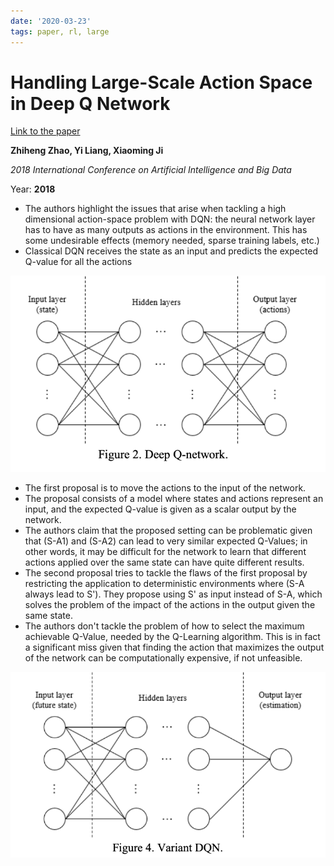 ```yaml
---
date: '2020-03-23'
tags: paper, rl, large
---
```

# Handling Large-Scale Action Space in Deep Q Network

[Link to the paper](https://ieeexplore.ieee.org/document/8396173)

**Zhiheng Zhao, Yi Liang, Xiaoming Ji**

*2018 International Conference on Artificial Intelligence and Big Data*

Year: **2018**

- The authors highlight the issues that arise when tackling a high dimensional action-space problem with DQN: the neural network layer has to have as many outputs as actions in the environment. This has some undesirable effects (memory needed, sparse training labels, etc.)
- Classical DQN receives the state as an input and predicts the expected Q-value for all the actions

![](assets/./zhao2018/DQN.png)

- The first proposal is to move the actions to the input of the network.
- The proposal consists of a model where states and actions represent an input, and the expected Q-value is given as a scalar output by the network.
- The authors claim that the proposed setting can be problematic given that (S-A1) and (S-A2) can lead to very similar expected Q-Values; in other words, it may be difficult for the network to learn that different actions applied over the same state can have quite different results.
- The second proposal tries to tackle the flaws of the first proposal by restricting the application to deterministic environments where (S-A always lead to S'). They propose using S' as input instead of S-A, which solves the problem of the impact of the actions in the output given the same state.
- The authors don't tackle the problem of how to select the maximum achievable Q-Value, needed by the Q-Learning algorithm. This is in fact a significant miss given that finding the action that maximizes the output of the network can be computationally expensive, if not unfeasible.

![](assets/./zhao2018/DQN-Variant.png)